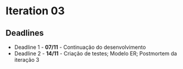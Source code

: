 # Iteration 03

## Deadlines

- Deadline 1 - **07/11** - Continuação do desenvolvimento
- Deadline 2 - **14/11** - Criação de testes; Modelo ER; Postmortem da iteração 3
